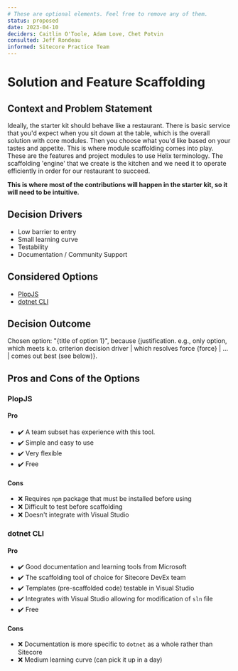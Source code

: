```yaml
---
# These are optional elements. Feel free to remove any of them.
status: proposed
date: 2023-04-10
deciders: Caitlin O'Toole, Adam Love, Chet Potvin
consulted: Jeff Rondeau
informed: Sitecore Practice Team
---
```

# Solution and Feature Scaffolding

## Context and Problem Statement

Ideally, the starter kit should behave like a restaurant.  There is basic service that you'd expect when you sit down at the table, which is the overall solution with core modules.  Then you choose what you'd like based on your tastes and appetite.  This is where module scaffolding comes into play.  These are the features and project modules to use Helix terminology.  The scaffolding 'engine' that we create is the kitchen and we need it to operate efficiently in order for our restaurant to succeed.  

**This is where most of the contributions will happen in the starter kit, so it will need to be intuitive.**

<!-- This is an optional element. Feel free to remove. -->
## Decision Drivers

* Low barrier to entry
* Small learning curve
* Testability
* Documentation / Community Support

## Considered Options

* [PlopJS](https://plopjs.com/)
* [dotnet CLI](https://learn.microsoft.com/en-us/dotnet/core/tools/dotnet-new)

## Decision Outcome

Chosen option: "{title of option 1}", because
{justification. e.g., only option, which meets k.o. criterion decision driver | which resolves force {force} | … | comes out best (see below)}.

<!-- This is an optional element. Feel free to remove. -->
## Pros and Cons of the Options

### PlopJS

#### Pro

* :heavy_check_mark: A team subset has experience with this tool.
* :heavy_check_mark: Simple and easy to use
* :heavy_check_mark: Very flexible
* :heavy_check_mark: Free

#### Cons

* :x: Requires `npm` package that must be installed before using
* :x: Difficult to test before scaffolding
* :x: Doesn't integrate with Visual Studio

### dotnet CLI

#### Pro

* :heavy_check_mark: Good documentation and learning tools from Microsoft
* :heavy_check_mark: The scaffolding tool of choice for Sitecore DevEx team
* :heavy_check_mark: Templates (pre-scaffolded code) testable in Visual Studio
* :heavy_check_mark: Integrates with Visual Studio allowing for modification of `sln` file
* :heavy_check_mark: Free

#### Cons

* :x: Documentation is more specific to `dotnet` as a whole rather than Sitecore
* :x: Medium learning curve (can pick it up in a day)
